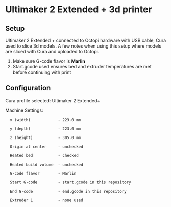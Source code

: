 # Ultimaker 2 Extended + 3d printer

## Setup
Ultimaker 2 Extended + connected to Octopi hardware with USB cable, Cura used to slice 3d models. A few notes when using this setup where models are sliced with Cura and uploaded to Octopi. 
1. Make sure G-code flavor is **Marlin**
2. Start.gcode used ensures bed and extruder temperatures are met before continuing with print

## Configuration
Cura profile selected: Ultimaker 2 Extended+

Machine Settings:
```
  x (width)            - 223.0 mm 

  y (depth)            - 223.0 mm 

  z (height)           - 305.0 mm 

  Origin at center     - unchecked  

  Heated bed           - checked 

  Heated build volume  - unchecked 

  G-code flavor        - Marlin

  Start G-code         - start.gcode in this repository

  End G-code           - end.gcode in this repository

  Extruder 1           - none used
```
